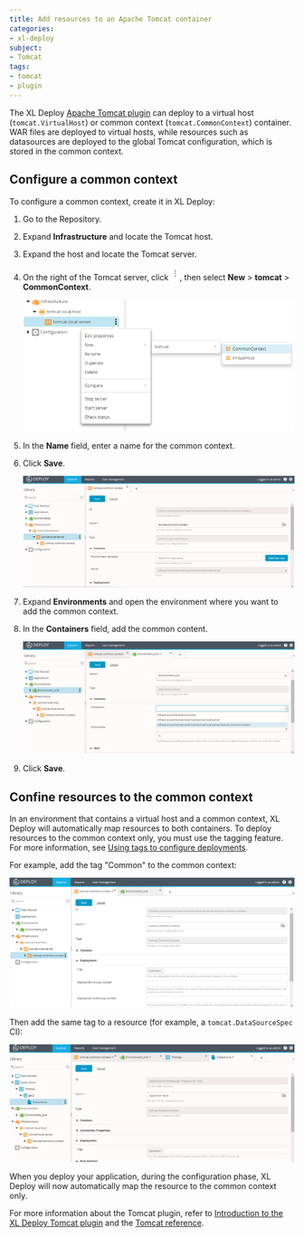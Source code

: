 ```yaml
---
title: Add resources to an Apache Tomcat container
categories:
- xl-deploy
subject:
- Tomcat
tags:
- tomcat
- plugin
---
```


The XL Deploy [Apache Tomcat plugin](/xl-deploy/concept/introduction-to-the-xl-deploy-tomcat-plugin.html) can deploy to a virtual host (`tomcat.VirtualHost`) or common context (`tomcat.CommonContext`) container. WAR files are deployed to virtual hosts, while resources such as datasources are deployed to the global Tomcat configuration, which is stored in the common context.

## Configure a common context

To configure a common context, create it in XL Deploy:

1. Go to the Repository.
2. Expand **Infrastructure** and locate the Tomcat host.
3. Expand the host and locate the Tomcat server.
4. On the right of the Tomcat server, click ![Menu button](images/menuBtn.png), then select **New** > **tomcat** > **CommonContext**.

    ![Add a CommonContext](images/add-tomcat-common-context-in-repository-new-ui.png)

5. In the **Name** field, enter a name for the common context.
6. Click **Save**.

    ![CommonContext create screen](images/tomcat-common-context-create-new-ui.png)

7. Expand **Environments** and open the environment where you want to add the common context.
8. In the **Containers** field, add the common content.

    ![Adding CommonContext to an environment](images/add-tomcat-context-to-environment-new-ui.png)

9. Click **Save**.

## Confine resources to the common context

In an environment that contains a virtual host and a common context, XL Deploy will automatically map resources to both containers. To deploy resources to the common context only, you must use the tagging feature. For more information, see [Using tags to configure deployments](use-tags-to-configure-deployments.html).

For example, add the tag "Common" to the common context:

![Add tag to tomcat.CommonContext](images/add-tag-to-tomcat-context-new-ui.png)

Then add the same tag to a resource (for example, a `tomcat.DataSourceSpec` CI):

![Add tag to tomcat.DataSourceSpec](images/add-tag-to-tomcat-datasource-new-ui.png)

When you deploy your application, during the configuration phase, XL Deploy will now automatically map the resource to the common context only.

For more information about the Tomcat plugin, refer to [Introduction to the XL Deploy Tomcat plugin](/xl-deploy/concept/introduction-to-the-xl-deploy-tomcat-plugin.html) and the [Tomcat reference](/xl-deploy/latest/tomcatPluginManual.html).
